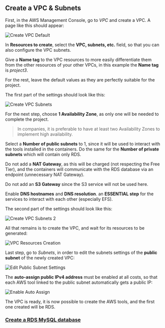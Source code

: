 ## Create a VPC & Subnets

First, in the AWS Management Console, go to *VPC* and create a VPC. A page like this should appear:

![Create VPC Default](images/create-vpc-default.png ':size=700')

In **Resources to create**, select the **VPC, subnets, etc.** field, so that you can also configure the VPC subnets.

Give a **Name tag** to the VPC resources to more easily differentiate them from the other resources of your other VPCs, in this example the **Name tag** is *project3*.

For the rest, leave the default values as they are perfectly suitable for the project.

The first part of the settings should look like this:

![Create VPC Subnets](images/create-vpc-subnets.png ':size=400')

For the next step, choose **1 Availability Zone**, as only one will be needed to complete the project.

> In companies, it is preferable to have at least two Availability Zones to implement high availability.

Select a **Number of public subnets** to 1, since it will be used to interact with the tools installed in the containers. Do the same for the **Number of private subnets** which will contain only RDS.

Do not add a **NAT Gateway**, as this will be charged (not respecting the Free Tier), and the containers will communicate with the RDS database via an endpoint (unnecessary NAT Gateway).

Do not add an **S3 Gateway** since the S3 service will not be used here.

Enable **DNS hostnames** and **DNS resolution**. an **ESSENTIAL step** for the services to interact with each other (especially EFS).

The second part of the settings should look like this:

![Create VPC Subnets 2](images/create-vpc-subnets-2.png ':size=400')

All that remains is to create the VPC, and wait for its resources to be generated:

![VPC Resources Creation](images/vpc-resources-creation.png ':size=700')

Last step, go to *Subnets*, in order to edit the subnets settings of the **public subnet** of the newly created VPC:

![Edit Public Subnet Settings](images/edit-public-subnet-settings.png ':size=700')

The **auto-assign public IPv4 address** must be enabled at all costs, so that each AWS tool linked to the public subnet automatically gets a public IP:

![Enable Auto Assign](images/enable-auto-assign.png ':size=700')

The VPC is ready, it is now possible to create the AWS tools, and the first one created will be RDS.

### [Create a RDS MySQL database](/projects/project-3/part-3/README.md)